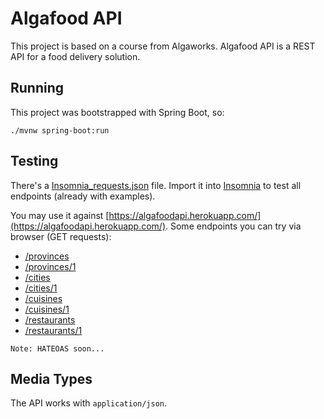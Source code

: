 # Algafood API

This project is based on a course from Algaworks. Algafood API is a REST API for a food delivery solution.

## Running

This project was bootstrapped with Spring Boot, so:

```
./mvnw spring-boot:run
``` 

## Testing

There's a [Insomnia_requests.json](Insomnia_requests.json) file. Import it into [Insomnia](https://insomnia.rest/download/) to test all endpoints (already with examples).

You may use it against [https://algafoodapi.herokuapp.com/](https://algafoodapi.herokuapp.com/). Some endpoints you can try via browser (GET requests):

- [/provinces](https://algafoodapi.herokuapp.com/provinces)
- [/provinces/1](/home/drugo/Projects/algafood-api/README.md)
- [/cities](https://algafoodapi.herokuapp.com/cities)
- [/cities/1](https://algafoodapi.herokuapp.com/cities/1)
- [/cuisines](https://algafoodapi.herokuapp.com/cuisines)
- [/cuisines/1](https://algafoodapi.herokuapp.com/cuisines/1)
- [/restaurants](https://algafoodapi.herokuapp.com/restaurants)
- [/restaurants/1](https://algafoodapi.herokuapp.com/restaurants/1)

```text
Note: HATEOAS soon...
```

## Media Types

The API works with `application/json`.

